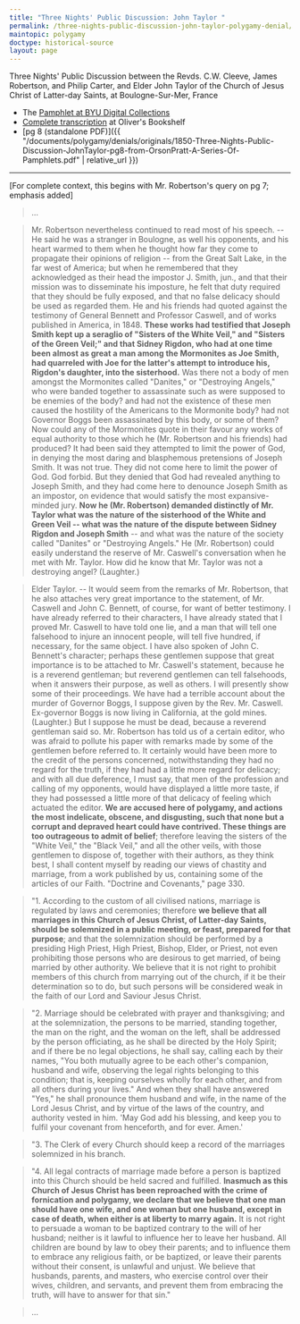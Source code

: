 ```yaml
---
title: "Three Nights' Public Discussion: John Taylor " 
permalink: /three-nights-public-discussion-john-taylor-polygamy-denial/
maintopic: polygamy
doctype: historical-source
layout: page
---
```


Three Nights' Public Discussion between the Revds. C.W. Cleeve, James Robertson, and Philip Carter, and Elder John Taylor of the Church of Jesus Christ of Latter-day Saints, at Boulogne-Sur-Mer, France

* The [Pamphlet at BYU Digital Collections](https://contentdm.lib.byu.edu/digital/collection/NCMP1820-1846/id/18011)
* [Complete transcription](http://www.olivercowdery.com/texts/1850Tayl.htm) at Oliver's Bookshelf
* [pg 8 (standalone PDF)]({{ "/documents/polygamy/denials/originals/1850-Three-Nights-Public-Discussion-JohnTaylor-pg8-from-OrsonPratt-A-Series-Of-Pamphlets.pdf" | relative_url }})

---

[For complete context, this begins with Mr. Robertson's query on pg 7; emphasis added]

> ... 

> Mr. Robertson nevertheless continued to read most of his speech. -- He said he was a stranger in Boulogne, as well his opponents, and his heart warmed to them when he thought how far they come to propagate their opinions of religion -- from the Great Salt Lake, in the far west of America; but when he remembered that they acknowledged as their head the impostor J. Smith, jun., and that their mission was to disseminate his imposture, he felt that duty required that they should be fully exposed, and that no false delicacy should be used as regarded them. He and his friends had quoted against the testimony of General Bennett and Professor Caswell, and of works published in America, in 1848. **These works had testified that Joseph Smith kept up a seraglio of "Sisters of the White Veil," and "Sisters of the Green Veil;" and that Sidney Rigdon, who had at one time been almost as great a man among the Mormonites as Joe Smith, had quarreled with Joe for the latter's attempt to introduce his, Rigdon's daughter, into the sisterhood.** Was there not a body of men amongst the Mormonites called "Danites," or "Destroying Angels," who were banded together to assassinate such as were supposed to be enemies of the body? and had not the existence of these men caused the hostility of the Americans to the Mormonite body? had not Governor Boggs been assassinated by this body, or some of them? Now could any of the Mormonites quote in their favour any works of equal authority to those which he (Mr. Robertson and his friends) had produced? It had been said they attempted to limit the power of God, in denying the most daring and blasphemous pretensions of Joseph Smith. It was not true. They did not come here to limit the power of God. God forbid. But they denied that God had revealed anything to Joseph Smith, and they had come here to denounce Joseph Smith as an impostor, on evidence that would satisfy the most expansive-minded jury. **Now he (Mr. Robertson) demanded distinctly of Mr. Taylor what was the nature of the sisterhood of the White and Green Veil -- what was the nature of the dispute between Sidney Rigdon and Joseph Smith** -- and what was the nature of the society called "Danites" or "Destroying Angels." He (Mr. Robertson) could easily understand the reserve of Mr. Caswell's conversation when he met with Mr. Taylor. How did he know that Mr. Taylor was not a destroying angel? (Laughter.) 

> Elder Taylor. -- It would seem from the remarks of Mr. Robertson, that he also attaches very great importance to the statement, of Mr. Caswell and John C. Bennett, of course, for want of better testimony. I have already referred to their characters, I have already stated that I proved Mr. Caswell to have told one lie, and a man that will tell one falsehood to injure an innocent people, will tell five hundred, if necessary, for the same object. I have also spoken of John C. Bennett's character; perhaps these gentlemen suppose that great importance is to be attached to Mr. Caswell's statement, because he is a reverend gentleman; but reverend gentlemen can tell falsehoods, when it answers their purpose, as well as others. I will presently show some of their proceedings. We have had a terrible account about the murder of Governor Boggs, I suppose given by the Rev. Mr. Caswell. Ex-governor Boggs is now living in California, at the gold mines. (Laughter.) But I suppose he must be dead, because a reverend gentleman said so. Mr. Robertson has told us of a certain editor, who was afraid to pollute his paper with remarks made by some of the gentlemen before referred to.  It certainly would have been more to the credit of the persons concerned, notwithstanding they had no regard for the truth, if they had had a little more regard for delicacy; and with all due deference, I must say, that men of the profession and calling of my opponents, would have displayed a little more taste, if they had possessed a little more of that delicacy of feeling which actuated the editor. **We are accused here of polygamy, and actions the most indelicate, obscene, and disgusting, such that none but a corrupt and depraved heart could have contrived. These things are too outrageous to admit of belief**; therefore leaving the sisters of the "White Veil," the "Black Veil," and all the other veils, with those gentlemen to dispose of, together with their authors, as they think best, I shall content myself by reading our views of chastity and marriage, from a work published by us, containing some of the articles of our Faith. "Doctrine and Covenants," page 330. 

> "1. According to the custom of all civilised nations, marriage is regulated by laws and ceremonies; therefore **we believe that all marriages in this Church of Jesus Christ, of Latter-day Saints, should be solemnized in a public meeting, or feast, prepared for that purpose**; and that the solemnization should be performed by a presiding High Priest, High Priest, Bishop, Elder, or Priest, not even prohibiting those persons who are desirous to get married, of being married by other authority. We believe that it is not right to prohibit members of this church from marrying out of the church, if it be their determination so to do, but such persons will be considered weak in the faith of our Lord and Saviour Jesus Christ. 

> "2. Marriage should be celebrated with prayer and thanksgiving; and at the solemnization, the persons to be married, standing together, the man on the right, and the woman on the left, shall be addressed by the person officiating, as he shall be directed by the Holy Spirit; and if there be no legal objections, he shall say, calling each by their names, "You both mutually agree to be each other's companion, husband and wife, observing the legal rights belonging to this condition; that is, keeping ourselves wholly for each other, and from all others during your lives." And when they shall have answered "Yes," he shall pronounce them husband and wife, in the name of the Lord Jesus Christ, and by virtue of the laws of the country, and authority vested in him. 'May God add his blessing, and keep you to fulfil your covenant from henceforth, and for ever. Amen.' 

> "3. The Clerk of every Church should keep a record of the marriages solemnized in his branch. 

> "4. All legal contracts of marriage made before a person is baptized into this Church should be held sacred and fulfilled. **Inasmuch as this Church of Jesus Christ has been reproached with the crime of fornication and polygamy, we declare that we believe that one man should have one wife, and one woman but one husband, except in case of death, when either is at liberty to marry again.** It is not right to persuade a woman to be baptized contrary to the will of her husband; neither is it lawful to influence her to leave her husband. All children are bound by law to obey their parents; and to influence them to embrace any religious faith, or be baptized, or leave their parents without their consent, is unlawful and unjust. We believe that husbands, parents, and masters, who exercise control over their wives, children, and servants, and prevent them from embracing the truth, will have to answer for that sin." 

> ...

